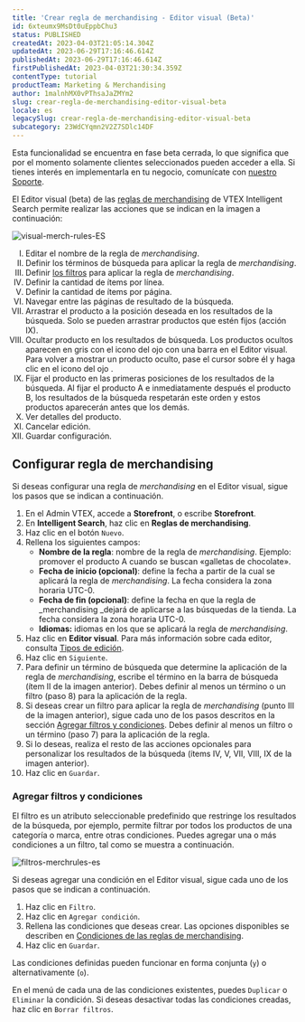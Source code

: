 ```yaml
---
title: 'Crear regla de merchandising - Editor visual (Beta)'
id: 6xteumx9MsDt0uEppbChu3
status: PUBLISHED
createdAt: 2023-04-03T21:05:14.304Z
updatedAt: 2023-06-29T17:16:46.614Z
publishedAt: 2023-06-29T17:16:46.614Z
firstPublishedAt: 2023-04-03T21:30:34.359Z
contentType: tutorial
productTeam: Marketing & Merchandising
author: 1malnhMX0vPThsaJaZMYm2
slug: crear-regla-de-merchandising-editor-visual-beta
locale: es
legacySlug: crear-regla-de-merchandising-editor-visual-beta
subcategory: 23WdCYqmn2V2Z7SDlc14DF
---
```


<div class="alert alert-info">
  <p>Esta funcionalidad se encuentra en fase beta cerrada, lo que significa que por el momento solamente clientes seleccionados pueden acceder a ella. Si tienes interés en implementarla en tu negocio, comunícate con <a href="https://support.vtex.com/hc/es-419/requests">nuestro Soporte</a>.</p>
</div>

El Editor visual (beta) de las [reglas de merchandising](https://help.vtex.com/es/tracks/vtex-intelligent-search--19wrbB7nEQcmwzDPl1l4Cb/5tBSYXb9EIdePa0MWTnFd0) de VTEX Intelligent Search permite realizar las acciones que se indican en la imagen a continuación:

![visual-merch-rules-ES](//images.ctfassets.net/alneenqid6w5/5Pah0D3Y9CfUyczqFR99bd/21b0a087a9f1172d279ce68672813e94/visual-merch-rules-ES.png)

<ol class="mv7" type="I">
    <li class="t-body c-on-base mb5 lh-copy">Editar el nombre de la regla de <em>merchandising</em>.</li>
    <li class="t-body c-on-base mb5 lh-copy">Definir los términos de búsqueda para aplicar la regla de
        <em>merchandising</em>.</li>
    <li class="t-body c-on-base mb5 lh-copy">Definir <a href="#agregar-filtros-y-condiciones" rel="noopener noreferrer" target="_self"
            class="t-body mv5 lh-copy c-link active-c-link hover-c-link visited-c-link hover-c-link break-word">los
            filtros</a> para aplicar la regla de <em>merchandising</em>.</li>
    <li class="t-body c-on-base mb5 lh-copy">Definir la cantidad de ítems por línea.</li>
    <li class="t-body c-on-base mb5 lh-copy">Definir la cantidad de ítems por página.</li>
    <li class="t-body c-on-base mb5 lh-copy">Navegar entre las páginas de resultado de la búsqueda.</li>
    <li class="t-body c-on-base mb5 lh-copy">Arrastrar el producto a la posición deseada en los resultados de la
        búsqueda. Solo se pueden arrastrar productos que estén fijos (acción IX).</li>
    <li class="t-body c-on-base mb5 lh-copy">Ocultar producto en los resultados de búsqueda. Los productos ocultos aparecen en gris con el icono del ojo con una barra <i class="far fa-eye-slash"></i> en el Editor visual. Para volver a mostrar un producto oculto, pase el cursor sobre él y haga clic en el icono del ojo <i class="far fa-eye"></i>.</li>
    <li class="t-body c-on-base mb5 lh-copy">Fijar el producto en las primeras posiciones de los resultados de la
        búsqueda. Al fijar el producto A e inmediatamente después el producto B, los resultados de la búsqueda
        respetarán este orden y estos productos aparecerán antes que los demás.</li>
    <li class="t-body c-on-base mb5 lh-copy">Ver detalles del producto.</li>
    <li class="t-body c-on-base mb5 lh-copy">Cancelar edición.</li>
    <li class="t-body c-on-base mb5 lh-copy">Guardar configuración.</li>
</ol>

## Configurar regla de merchandising

Si deseas configurar una regla de _merchandising_ en el Editor visual, sigue los pasos que se indican a continuación.

1. En el Admin VTEX, accede a **Storefront**, o escribe **Storefront**.
2. En **Intelligent Search**, haz clic en **Reglas de merchandising**.
3. Haz clic en el botón `Nuevo`.
4. Rellena los siguientes campos:
    * **Nombre de la regla**: nombre de la regla de _merchandising_. Ejemplo: promover el producto A cuando se buscan «galletas de chocolate».
    * **Fecha de inicio (opcional)**: define la fecha a partir de la cual se aplicará la regla de _merchandising_. La fecha considera la zona horaria UTC-0.
    * **Fecha de fin (opcional)**: define la fecha en que la regla de _merchandising _dejará de aplicarse a las búsquedas de la tienda. La fecha considera la zona horaria UTC-0.
    * **Idiomas:** idiomas en los que se aplicará la regla de _merchandising_.
5. Haz clic en **Editor visual**. Para más información sobre cada editor, consulta [Tipos de edición](https://help.vtex.com/es/tracks/vtex-intelligent-search--19wrbB7nEQcmwzDPl1l4Cb/5tBSYXb9EIdePa0MWTnFd0#tipos-de-edicion).
6. Haz clic en `Siguiente`.
7. Para definir un término de búsqueda que determine la aplicación de la regla de _merchandising_, escribe el término en la barra de búsqueda (ítem II de la imagen anterior). Debes definir al menos un término o un filtro (paso 8) para la aplicación de la regla.
8. Si deseas crear un filtro para aplicar la regla de _merchandising_ (punto III de la imagen anterior), sigue cada uno de los pasos descritos en la sección [Agregar filtros y condiciones](#agregar-filtros-e-condicoes). Debes definir al menos un filtro o un término (paso 7) para la aplicación de la regla.
9. Si lo deseas, realiza el resto de las acciones opcionales para personalizar los resultados de la búsqueda (ítems IV, V, VII, VIII, IX de la imagen anterior).
10. Haz clic en `Guardar`.

### Agregar filtros y condiciones

El filtro es un atributo seleccionable predefinido que restringe los resultados de la búsqueda, por ejemplo, permite filtrar por todos los productos de una categoría o marca, entre otras condiciones. Puedes agregar una o más condiciones a un filtro, tal como se muestra a continuación.

![filtros-merchrules-es](//images.ctfassets.net/alneenqid6w5/5e2KtHyjaAmvBqRDaJe8EK/cff18739dd40a27d303df3b5664e4d63/filtros-es.gif)

Si deseas agregar una condición en el Editor visual, sigue cada uno de los pasos que se indican a continuación. 

1. Haz clic en `Filtro`.
2. Haz clic en `Agregar condición`.
3. Rellena las condiciones que deseas crear. Las opciones disponibles se describen en [Condiciones de las reglas de merchandising](https://help.vtex.com/es/tracks/vtex-intelligent-search--19wrbB7nEQcmwzDPl1l4Cb/3Dvava8LSVcFKeS2S6J7XW).
4. Haz clic en `Guardar`.

Las condiciones definidas pueden funcionar en forma conjunta (`y`) o alternativamente (`o`).

En el menú de cada una de las condiciones existentes, puedes `Duplicar` o `Eliminar` la condición. Si deseas desactivar todas las condiciones creadas, haz clic en `Borrar filtros`.


